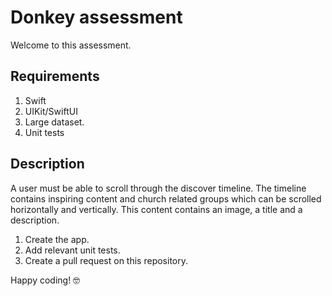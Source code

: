 # Donkey assessment

Welcome to this assessment.

## Requirements
1. Swift
2. UIKit/SwiftUI
3. Large dataset.
4. Unit tests

## Description
A user must be able to scroll through the discover timeline.
The timeline contains inspiring content and church related groups which can be scrolled horizontally and vertically.
This content contains an image, a title and a description. 

1. Create the app.
2. Add relevant unit tests. 
3. Create a pull request on this repository.

Happy coding! 🤓
